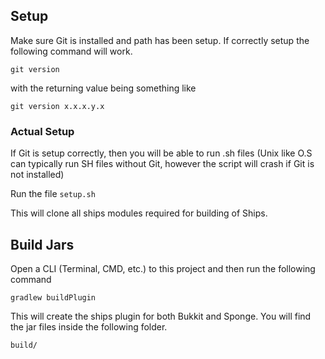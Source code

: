 ## Setup

Make sure Git is installed and path has been setup. If correctly setup the following command will work. 

``git version``

with the returning value being something like

```git version x.x.x.y.x```

### Actual Setup

If Git is setup correctly, then you will be able to run .sh files (Unix like O.S can typically run SH files without Git, however the script will crash if Git is not installed)

Run the file ``setup.sh``

This will clone all ships modules required for building of Ships. 

## Build Jars


Open a CLI (Terminal, CMD, etc.) to this project and then run the following command

``gradlew buildPlugin``

This will create the ships plugin for both Bukkit and Sponge.
You will find the jar files inside the following folder.

``build/``
